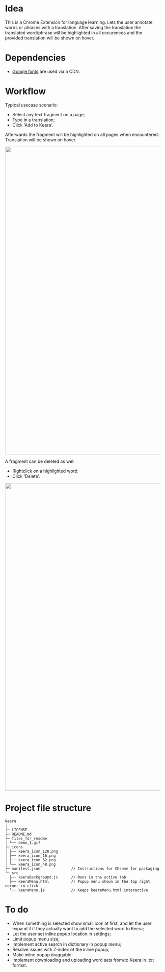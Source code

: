 # Idea

This is a Chrome Extension for language learning. Lets the user annotate words or phrases with a translation. After saving the translation the translated word/phrase will be highlighted in all occurences and the provided translation will be shown on hover.

# Dependencies

- [Google fonts](https://fonts.google.com/) are used via a CDN.

# Workflow

Typical usecase scenario:

- Select any text fragment on a page;
- Type in a translation;
- Click 'Add to Keera'.

Afterwards the fragment will be highlighted on all pages when encountered. Translation will be shown on hover.

<img src="files_for_readme/demo_1.gif"
     width="1000"/>

A fragment can be deleted as well:

- Rightclick on a highlighted word;
- Click 'Delete'.

<img src="files_for_readme/demo_2.gif"
     width="1000"/>

# Project file structure
```
keera
│
├─ LICENSE
├─ README.md
├─ files_for_readme
│ └── demo_1.gif
├─ icons
│ ├── keera_icon_128.png
│ ├── keera_icon_16.png
│ ├── keera_icon_32.png
│ └── keera_icon_48.png
├─ manifest.json              // Instructions for Chrome for packaging
└─ src
  ├── keeraBackground.js      // Runs in the active tab
  ├── keeraMenu.html          // Popup menu shown in the top right corner in click
  └── keeraMenu.js            // Keeps keeraMenu.html interactive
```

# To do

- When something is selected show small icon at first, and let the user expand it if they actually want to add the selected word to Keera;
- Let the user set inline popup location in settings;
- Limit popup menu size;
- Implement active search in dictionary in popup menu;
- Resolve issues with Z-index of the inline popup;
- Make inline popup draggable;
- Implement downloading and uploading word sets from/to Keera in .txt format.

